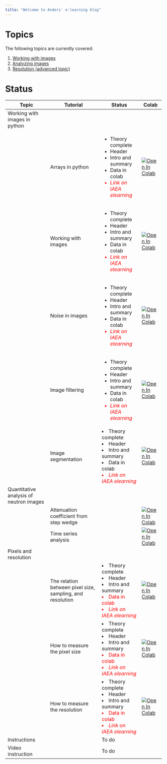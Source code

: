 ```yaml
---
title: "Welcome to Anders' e-learning blog"
---
```


# Topics
The following topics are currently covered:
1. [Working with images](https://imagingelearning.github.io/ImageProcessing)
2. [Analyzing images](https://imagingelearning.github.io/Analysis)
3. [Resolution (advanced topic)](https://imagingelearning.github.io/resolution)

# Status

<table>
<thead>
  <tr>
    <th>Topic</th>
    <th>Tutorial</th>
    <th>Status</th>
    <th>Colab</th>
  </tr>
</thead>
<tbody>
  <tr>
    <td>Working with images in python</td>
    <td></td>
    <td></td>
    <td></td>
  </tr>
  <tr>
    <td></td>
    <td>Arrays in python</td>
    <td>
    <ul>  
      <li>Theory complete</li>
      <li>Header</li>
      <li>Intro and summary</li>
      <li>Data in colab</li>
      <li style="color:red;"><em>Link on IAEA elearning</em></li>
    </ul>
    </td>
    <td><a href="https://colab.research.google.com/github/ImagingELearning/ImageProcessing/blob/main/tutorials/01_ArraysInPython/01_ArraysInPython.ipynb" target="_blank">
  <img src="https://colab.research.google.com/assets/colab-badge.svg" alt="Open In Colab"/>
</a></td>
  </tr>
  <tr>
    <td></td>
    <td>Working with images</td>
    <td>
      <ul>  
      <li>Theory complete</li>
      <li>Header</li>
      <li>Intro and summary</li>
      <li>Data in colab</li>
      <li style="color:red;"><em>Link on IAEA elearning</em></li>
    </ul>
    </td>
    <td><a href="https://colab.research.google.com/github/ImagingELearning/ImageProcessing/blob/main/tutorials/02_WorkingWithImages/02_WorkingWithImages.ipynb" target="_blank">
  <img src="https://colab.research.google.com/assets/colab-badge.svg" alt="Open In Colab"/>
</a></td>
  </tr>
    <tr>
    <td></td>
    <td>Noise in images</td>
    <td>
      <ul>
        <li>Theory complete</li>
        <li>Header</li>
        <li>Intro and summary</li>
        <li>Data in colab</li>
        <li style="color:red;"><em>Link on IAEA elearning</em></li>
      </ul>
      </td>
    <td><a href="https://colab.research.google.com/github/ImagingELearning/ImageProcessing/blob/main/tutorials/03_Noise/NoiseInNeutronImages.ipynb" target="_blank">
  <img src="https://colab.research.google.com/assets/colab-badge.svg" alt="Open In Colab"/>
</a></td>
  </tr>
  <tr>
    <td></td>
    <td>Image filtering</td>
    <td>
        <ul>
        <li>Theory complete</li>
        <li>Header</li>
        <li>Intro and summary</li>
        <li>Data in colab</li>
         <li style="color:red;"><em>Link on IAEA elearning</em></li>
      </ul>
    </td>
    <td><a href="https://colab.research.google.com/github/ImagingELearning/ImageProcessing/blob/main/tutorials/04_FilteringTechniques/04_FilteringTechniques.ipynb" target="_blank">
  <img src="https://colab.research.google.com/assets/colab-badge.svg" alt="Open In Colab"/>
</a></td>
  </tr>
  <tr>
    <td></td>
    <td>Image segmentation</td>
    <td>
        <li>Theory complete</li>
        <li>Header</li>
        <li>Intro and summary</li>
        <li>Data in colab</li>
        <li style="color:red;"><em>Link on IAEA elearning</em></li>
    </td>
    <td><a href="https://colab.research.google.com/github/ImagingELearning/ImageProcessing/blob/main/tutorials/05_ThresholdingAndMorphology/05_BasicSegmentation.ipynb" target="_blank">
  <img src="https://colab.research.google.com/assets/colab-badge.svg" alt="Open In Colab"/>
</a></td>
  </tr>
    <tr>
    <td>Quantitative analysis of neutron images</td>
    <td></td>
    <td></td>
    <td></td>
  </tr>
  
  <tr>
    <td></td>
    <td>Attenuation coefficient from step wedge</td>
    <td></td>
    <td><a href="https://colab.research.google.com/github/ImagingELearning/QuantifyingNeutronImages/blob/main/tutorials/01_AttenationCoefficient/01_Analysis_AttenuationCoefficient.ipynb" target="_blank">
  <img src="https://colab.research.google.com/assets/colab-badge.svg" alt="Open In Colab"/>
</a></td>
  </tr>
    <tr>
    <td></td>
    <td>Time series analysis</td>
    <td></td>
    <td><a href="https://colab.research.google.com/github/ImagingELearning/QuantifyingNeutronImages/blob/main/tutorials/02_RadiographyTimeSeries/02_Analysis_CapillaryRise.ipynb" target="_blank">
  <img src="https://colab.research.google.com/assets/colab-badge.svg" alt="Open In Colab"/>
</a></td>
  </tr>
    <tr>
    <td>Pixels and resolution</td>
    <td></td>
    <td></td>
    <td></td>
  </tr>
  <tr>
    <td></td>
    <td>The relation between pixel size, sampling, and resolution</td>
    <td><li>Theory complete</li>
        <li>Header</li>
        <li>Intro and summary</li>
        <li style="color:red;">Data in colab</li>
        <li style="color:red;"><em>Link on IAEA elearning</em></li></td>
    <td><a href="https://colab.research.google.com/github/ImagingELearning/resolution/blob/main/tutorials/01_Introduction/01_Resolution_Introduction.ipynb" target="_blank">
  <img src="https://colab.research.google.com/assets/colab-badge.svg" alt="Open In Colab"/>
</a>  	</td>
  </tr>
  <tr>
    <td></td>
    <td>How to measure the pixel size</td>
    <td><li>Theory complete</li>
        <li>Header</li>
        <li>Intro and summary</li>
        <li style="color:red;">Data in colab</li>
        <li style="color:red;"><em>Link on IAEA elearning</em></li></td>
    <td><a href="https://colab.research.google.com/github/ImagingELearning/resolution/blob/main/tutorials/02_PixelSize/02_PixelSize.ipynb" target="_blank">
  <img src="https://colab.research.google.com/assets/colab-badge.svg" alt="Open In Colab"/>
</a>	</td>
  </tr>
  <tr>
    <td></td>
    <td>How to measure the resolution</td>
    <td><li>Theory complete</li>
        <li>Header</li>
        <li>Intro and summary</li>
        <li style="color:red;">Data in colab</li>
        <li style="color:red;"><em>Link on IAEA elearning</em></li></td>
    <td><a href="https://colab.research.google.com/github/ImagingELearning/resolution/blob/main/tutorials/03_Resolution/03_Resolution.ipynb" target="_blank">
  <img src="https://colab.research.google.com/assets/colab-badge.svg" alt="Open In Colab"/>
</a> 	</td>
  </tr>
  <tr>
    <td>Instructions</td>
    <td></td>
    <td>To do</td>
    <td></td>    
  </tr>
  
  <tr>
    <td>Video instruction</td>
    <td></td>
    <td>To do</td>
    <td></td>    
  </tr>
</tbody>
</table>
